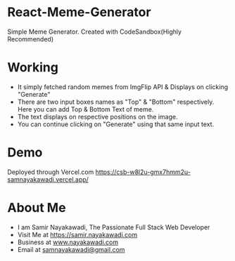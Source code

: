 # React-Meme-Generator
Simple Meme Generator. Created with CodeSandbox(Highly Recommended)

# Working
  - It simply fetched random memes from ImgFlip API & Displays on clicking "Generate"
  - There are two input boxes names as "Top" & "Bottom" respectively. Here you can add Top & Bottom Text of meme.
  - The text displays on respective positions on the image.
  - You can continue clicking on "Generate" using that same input text.

# Demo 
  Deployed through Vercel.com
  https://csb-w8l2u-gmx7hmm2u-samnayakawadi.vercel.app/
  
  # About Me
  - I am Samir Nayakawadi, The Passionate Full Stack Web Developer
  - Visit Me at https://samir.nayakawadi.com
  - Business at www.nayakawadi.com
  - Email at samnayakawadi@gmail.com
